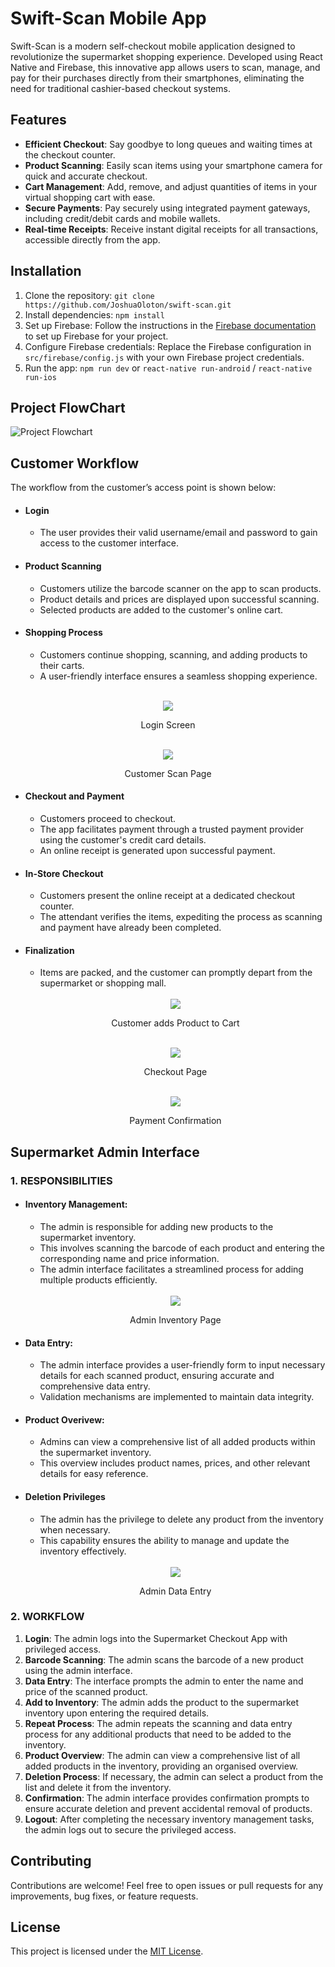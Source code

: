 # Swift-Scan Mobile App

Swift-Scan is a modern self-checkout mobile application designed to revolutionize the supermarket shopping experience. Developed using React Native and Firebase, this innovative app allows users to scan, manage, and pay for their purchases directly from their smartphones, eliminating the need for traditional cashier-based checkout systems.

## Features

- **Efficient Checkout**: Say goodbye to long queues and waiting times at the checkout counter.
- **Product Scanning**: Easily scan items using your smartphone camera for quick and accurate checkout.
- **Cart Management**: Add, remove, and adjust quantities of items in your virtual shopping cart with ease.
- **Secure Payments**: Pay securely using integrated payment gateways, including credit/debit cards and mobile wallets. 
- **Real-time Receipts**: Receive instant digital receipts for all transactions, accessible directly from the app.

## Installation

1. Clone the repository: `git clone https://github.com/JoshuaOloton/swift-scan.git`
2. Install dependencies: `npm install`
3. Set up Firebase: Follow the instructions in the [Firebase documentation](https://firebase.google.com/docs/web/setup) to set up Firebase for your project.
4. Configure Firebase credentials: Replace the Firebase configuration in `src/firebase/config.js` with your own Firebase project credentials.
5. Run the app: `npm run dev` or `react-native run-android` / `react-native run-ios`

## Project FlowChart
![Project Flowchart](./docs/images/flowchart.png)

## Customer Workflow
The workflow from the customer’s access point is shown below: 
- #### Login
    - The user provides their valid username/email and password to gain access to the customer interface.

- #### Product Scanning
    - Customers utilize the barcode scanner on the app to scan products.
    - Product details and prices are displayed upon successful scanning.
    - Selected products are added to the customer's online cart.

- #### Shopping Process
    - Customers continue shopping, scanning, and adding products to their carts.
    - A user-friendly interface ensures a seamless shopping experience.

<br />
<div align="center">
    <img src="./docs/images/login.png" />
    <p>Login Screen</p>
</div>

<br />
<div align="center">
    <img src="./docs/images/customer-scan.png" />
    <p>Customer Scan Page</p>
</div>

- #### Checkout and Payment
    - Customers proceed to checkout.
    - The app facilitates payment through a trusted payment provider using the customer's credit card details.
    - An online receipt is generated upon successful payment.
- #### In-Store Checkout
    - Customers present the online receipt at a dedicated checkout counter.
    - The attendant verifies the items, expediting the process as scanning and payment have already been completed.
- #### Finalization
    - Items are packed, and the customer can promptly depart from the supermarket or shopping mall.

    <br />
    <div align="center">
        <img src="./docs/images/customer-add.png" />
        <p>Customer adds Product to Cart</p>
    </div>
    <br />
    <div align="center">
        <img src="./docs/images/checkout.png" />
        <p>Checkout Page</p>
    </div>
    <br />
    <div align="center">
        <img src="./docs/images/payment-confirm.png" />
        <p>Payment Confirmation</p>
    </div>

## Supermarket Admin Interface
### 1. RESPONSIBILITIES
- #### Inventory Management:
    - The admin is responsible for adding new products to the supermarket inventory.
    - This involves scanning the barcode of each product and entering the corresponding name and price information.
    - The admin interface facilitates a streamlined process for adding multiple products efficiently.

    <br />
    <div align="center">
        <img src="./docs/images/admin-inv.png" />
        <p>Admin Inventory Page</p>
    </div>

- #### Data Entry:
    - The admin interface provides a user-friendly form to input necessary details for each scanned product, ensuring accurate and comprehensive data entry.
    - Validation mechanisms are implemented to maintain data integrity.

- #### Product Overivew:
    - Admins can view a comprehensive list of all added products within the supermarket inventory.
    - This overview includes product names, prices, and other relevant details for easy reference.

- #### Deletion Privileges
    - The admin has the privilege to delete any product from the inventory when necessary.
    - This capability ensures the ability to manage and update the inventory effectively.

    <br />
    <div align="center">
        <img src="./docs/images/admin-entry.png" />
        <p>Admin Data Entry</p>
    </div>

### 2. WORKFLOW
1.	**Login**: The admin logs into the Supermarket Checkout App with privileged access.
2.	**Barcode Scanning**: The admin scans the barcode of a new product using the admin interface.
3.	**Data Entry**: The interface prompts the admin to enter the name and price of the scanned product.
4.	**Add to Inventory**: The admin adds the product to the supermarket inventory upon entering the required details.
5.	**Repeat Process**: The admin repeats the scanning and data entry process for any additional products that need to be added to the inventory.
6.	**Product Overview**: The admin can view a comprehensive list of all added products in the inventory, providing an organised overview.
7.	**Deletion Process**: If necessary, the admin can select a product from the list and delete it from the inventory.
8.	**Confirmation**: The admin interface provides confirmation prompts to ensure accurate deletion and prevent accidental removal of products.
9.	**Logout**: After completing the necessary inventory management tasks, the admin logs out to secure the privileged access.



## Contributing

Contributions are welcome! Feel free to open issues or pull requests for any improvements, bug fixes, or feature requests.

## License

This project is licensed under the [MIT License](LICENSE).


